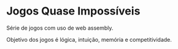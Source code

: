 # Jogos Quase Impossíveis

Série de jogos com uso de web assembly.

Objetivo dos jogos é lógica, intuição, memória e competitividade.
